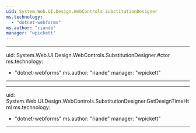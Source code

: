 ```yaml
---
uid: System.Web.UI.Design.WebControls.SubstitutionDesigner
ms.technology: 
  - "dotnet-webforms"
ms.author: "riande"
manager: "wpickett"
---
```


---
uid: System.Web.UI.Design.WebControls.SubstitutionDesigner.#ctor
ms.technology: 
  - "dotnet-webforms"
ms.author: "riande"
manager: "wpickett"
---

---
uid: System.Web.UI.Design.WebControls.SubstitutionDesigner.GetDesignTimeHtml
ms.technology: 
  - "dotnet-webforms"
ms.author: "riande"
manager: "wpickett"
---
